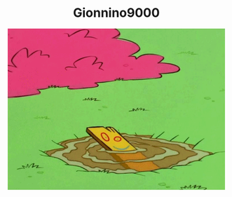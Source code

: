 <h1 align="center">Gionnino9000</h1>
<p align="center"><img src="https://github.com/Gionnino9000/.github/blob/main/img/wide-plank.gif" alt="Plank"></p>
